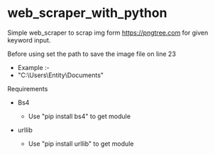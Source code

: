 # web_scraper_with_python
Simple web_scraper to scrap img form https://pngtree.com for given keyword input.

Before using set the path to save the image file on line 23
- Example :-
 - "C:\Users\Entity\Documents\"

Requirements
 - Bs4 
    - Use "pip install bs4" to get module
   
   
 - urllib
    - Use "pip install urllib" to get module

